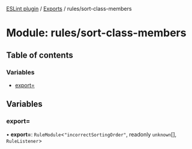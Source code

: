 [ESLint plugin](../index.md) / [Exports](../modules.md) / rules/sort-class-members

# Module: rules/sort-class-members

## Table of contents

### Variables

- [export&#x3D;](rules_sort_class_members.md#export&#x3D;)

## Variables

### export&#x3D;

• **export=**: `RuleModule`<``"incorrectSortingOrder"``, readonly `unknown`[], `RuleListener`\>
